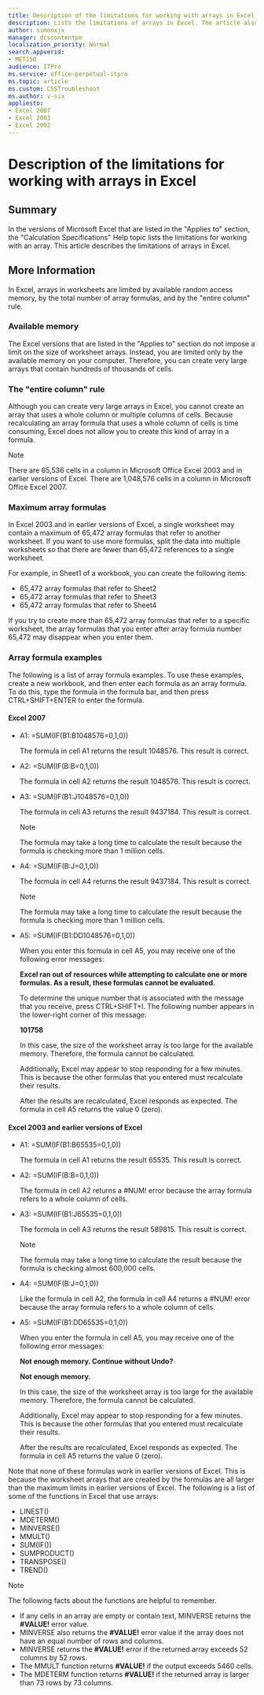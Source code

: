 ```yaml
---
title: Description of the limitations for working with arrays in Excel
description: Lists the limitations of arrays in Excel. The article also contains examples of array formulas that you can use.
author: simonxjx
manager: dcscontentpm
localization_priority: Normal
search.appverid: 
- MET150
audience: ITPro
ms.service: office-perpetual-itpro
ms.topic: article
ms.custom: CSSTroubleshoot
ms.author: v-six
appliesto:
- Excel 2007
- Excel 2003
- Excel 2002
---
```


# Description of the limitations for working with arrays in Excel

## Summary

In the versions of Microsoft Excel that are listed in the "Applies to" section, the "Calculation Specifications" Help topic lists the limitations for working with an array. This article describes the limitations of arrays in Excel.

## More Information

In Excel, arrays in worksheets are limited by available random access memory, by the total number of array formulas, and by the "entire column" rule.

### Available memory

The Excel versions that are listed in the "Applies to" section do not impose a limit on the size of worksheet arrays. Instead, you are limited only by the available memory on your computer. Therefore, you can create very large arrays that contain hundreds of thousands of cells.

### The "entire column" rule

Although you can create very large arrays in Excel, you cannot create an array that uses a whole column or multiple columns of cells. Because recalculating an array formula that uses a whole column of cells is time consuming, Excel does not allow you to create this kind of array in a formula.

> [!NOTE]
> There are 65,536 cells in a column in Microsoft Office Excel 2003 and in earlier versions of Excel. There are 1,048,576 cells in a column in Microsoft Office Excel 2007.

### Maximum array formulas

In Excel 2003 and in earlier versions of Excel, a single worksheet may contain a maximum of 65,472 array formulas that refer to another worksheet. If you want to use more formulas, split the data into multiple worksheets so that there are fewer than 65,472 references to a single worksheet.

For example, in Sheet1 of a workbook, you can create the following items:

- 65,472 array formulas that refer to Sheet2
- 65,472 array formulas that refer to Sheet3
- 65,472 array formulas that refer to Sheet4

If you try to create more than 65,472 array formulas that refer to a specific worksheet, the array formulas that you enter after array formula number 65,472 may disappear when you enter them.

### Array formula examples

The following is a list of array formula examples. To use these examples, create a new workbook, and then enter each formula as an array formula. To do this, type the formula in the formula bar, and then press CTRL+SHIFT+ENTER to enter the formula.

#### Excel 2007

- A1: =SUM(IF(B1:B1048576=0,1,0))
  
  The formula in cell A1 returns the result 1048576. This result is correct.

- A2: =SUM(IF(B:B=0,1,0))

  The formula in cell A2 returns the result 1048576. This result is correct.

- A3: =SUM(IF(B1:J1048576=0,1,0))

  The formula in cell A3 returns the result 9437184. This result is correct.

  > [!NOTE]
  > The formula may take a long time to calculate the result because the formula is checking more than 1 million cells.

- A4: =SUM(IF(B:J=0,1,0))

  The formula in cell A4 returns the result 9437184. This result is correct.

  > [!NOTE]
  > The formula may take a long time to calculate the result because the formula is checking more than 1 million cells.

- A5: =SUM(IF(B1:DD1048576=0,1,0))

  When you enter this formula in cell A5, you may receive one of the following error messages:
 
  **Excel ran out of resources while attempting to calculate one or more formulas. As a result, these formulas cannot be evaluated.**
  
  To determine the unique number that is associated with the message that you receive, press CTRL+SHIFT+I. The following number appears in the lower-right corner of this message:

  **101758**

  In this case, the size of the worksheet array is too large for the available memory. Therefore, the formula cannot be calculated.

  Additionally, Excel may appear to stop responding for a few minutes. This is because the other formulas that you entered must recalculate their results. 

  After the results are recalculated, Excel responds as expected. The formula in cell A5 returns the value 0 (zero).

#### Excel 2003 and earlier versions of Excel

- A1: =SUM(IF(B1:B65535=0,1,0))

  The formula in cell A1 returns the result 65535. This result is correct.

- A2: =SUM(IF(B:B=0,1,0))

  The formula in cell A2 returns a #NUM! error because the array formula refers to a whole column of cells.

- A3: =SUM(IF(B1:J65535=0,1,0))

  The formula in cell A3 returns the result 589815. This result is correct.

  > [!NOTE]
  > The formula may take a long time to calculate the result because the formula is checking almost 600,000 cells.

- A4: =SUM(IF(B:J=0,1,0))

  Like the formula in cell A2, the formula in cell A4 returns a #NUM! error because the array formula refers to a whole column of cells.

- A5: =SUM(IF(B1:DD65535=0,1,0))

  When you enter the formula in cell A5, you may receive one of the following error messages:

  **Not enough memory. Continue without Undo?**

  **Not enough memory.**

  In this case, the size of the worksheet array is too large for the available memory. Therefore, the formula cannot be calculated.

  Additionally, Excel may appear to stop responding for a few minutes. This is because the other formulas that you entered must recalculate their results.

  After the results are recalculated, Excel responds as expected. The formula in cell A5 returns the value 0 (zero).

Note that none of these formulas work in earlier versions of Excel. This is because the worksheet arrays that are created by the formulas are all larger than the maximum limits in earlier versions of Excel. The following is a list of some of the functions in Excel that use arrays:

- LINEST()
- MDETERM()
-  MINVERSE()
- MMULT()
- SUM(IF())
- SUMPRODUCT()
- TRANSPOSE()
- TREND()

> [!NOTE]
> The following facts about the functions are helpful to remember.
> - If any cells in an array are empty or contain text, MINVERSE returns the **#VALUE!** error value.
> - MINVERSE also returns the **#VALUE!** error value if the array does not have an equal number of rows and columns.
> - MINVERSE returns the **#VALUE!** error if the returned array exceeds 52 columns by 52 rows.
> - The MMULT function returns **#VALUE!** if the output exceeds 5460 cells.
> - The MDETERM function returns **#VALUE!** if the returned array is larger than 73 rows by 73 columns.
